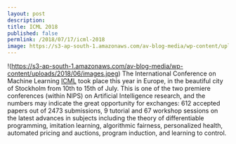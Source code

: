 ```yaml
---
layout: post
description:
title: ICML 2018
published: false
permlink: /2018/07/17/icml-2018
image: https://s3-ap-south-1.amazonaws.com/av-blog-media/wp-content/uploads/2018/06/images.jpeg
---
```


!(https://s3-ap-south-1.amazonaws.com/av-blog-media/wp-content/uploads/2018/06/images.jpeg)
The International Conference on Machine Learning [ICML](https://icml.cc) took place this year in Europe,
in the beautiful city of Stockholm from 10th to 15th of July.
This is one of the two premiere conferences (within NIPS) on Artificial Intelligence research, and the numbers
may indicate the great opportunity for exchanges: 612 accepted papers out of 2473 submissions, 9 tutorial and 67 workshop
sessions on the latest advances in subjects including the theory of differentiable programming, imitation learning, algorithmic fairness, 
personalized health, automated pricing and auctions, program induction, and learning to control.
